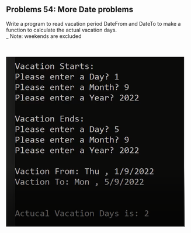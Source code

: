 ## Problems 54: More Date problems

Write a program to read vacation period DateFrom and DateTo to make a function to calculate the actual vacation days.
<br>\_ Note: weekends are excluded

<br><br>
<img src="problem54.png" alt = "Example output"/>

